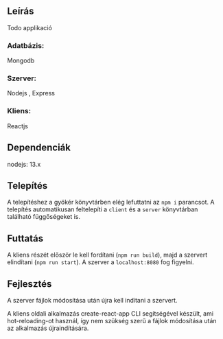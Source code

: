 ## Leírás

Todo applikació

### Adatbázis:

Mongodb

### Szerver:

Nodejs , Express

### Kliens:

Reactjs

## Dependenciák

nodejs: 13.x

## Telepítés

A telepítéshez a gyökér könyvtárben elég lefuttatni az `npm i` parancsot. A telepítés automatikusan feltelepíti a `client` és a `server` könyvtárban található függőségeket is.

## Futtatás

A kliens részét először le kell fordítani (`npm run build`), majd a szervert elindítani (`npm run start`). A szerver a `localhost:8080` fog figyelni.

## Fejlesztés

A szerver fájlok módosítása után újra kell indítani a szervert.

A kliens oldali alkalmazás create-react-app CLI segítségével készült, ami hot-reloading-ot használ, így nem szükség szerű a fájlok módosítása után az alkalmazás újraindítására.
